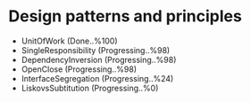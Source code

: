 # Design patterns and principles

- UnitOfWork (Done..%100)
- SingleResponsibility (Progressing..%98)
- DependencyInversion (Progressing..%98)
- OpenClose (Progressing..%98)
- InterfaceSegregation (Progressing..%24)
- LiskovsSubtitution (Progressing..%0)
